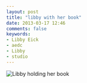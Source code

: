```yaml
---
layout: post
title: "libby with her book"
date: 2013-03-17 12:46
comments: false
keywords: 
- Libby Eick
- aedc
- Libby
- studio
---
```


![Libby holding her book](http://media.eick.us/media/photographs/2013/2013-01-11/Libby-Book-2013-01-11-at-18-04-00.jpg)
